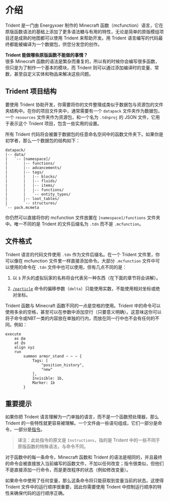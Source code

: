 # 介绍

Trident 是一门由 Energyxxer 制作的 Minecraft 函数（mcfunction）语言，它在原版函数语法的基础上添加了更多语法糖与有用的特性，无论是简单的原版模组项目还是成熟的地图都可以使用 Trident 来帮助开发。用 Trident 语言编写的代码最终都能被编译为一个数据包，供您分发您的创作。

**Trident 能做哪些原版函数不能做的事情？**  
很多 Minecraft 函数的语法是繁杂而重复的，所以有的时候你会编写很多函数，但只是为了制作一个基本的模块，而 Trident 则可以通过添加编译时的变量、常数，甚至自定义实体和物品来解决这些问题。

## Trident 项目结构
要使用 Trident 协助开发，你需要将你的文件整理成类似于数据包与资源包的文件夹结构中。在你的项目文件夹中，通常需要有一个 `datapack` 文件夹作为数据包，一个 `resources` 文件夹作为资源包，和一个名为 `.tdnproj` 的 JSON 文件，它用于表示这个 Trident 项目，包含一些实用的设置。

所有 Trident 代码将会被置于数据包的任意命名空间中的函数文件夹下。如果你是初学者，那么一个数据包的结构如下：

```treeview
datapack/
|-- data/
|   `-- [namespace]/
|       |-- functions/
|       |-- advancements/
|       |-- tags/
|       |   |-- blocks/
|       |   |-- fluids/
|       |   |-- items/
|       |   |-- functions/
|       |   `-- entity_types/
|       |-- loot_tables/
|       `-- structures/
`-- pack.mcmeta
```

你仍然可以直接将你的 mcfunction 文件放置在 `[namespace]/functions` 文件夹中。唯一不同的是 Trident 的文件后缀名为 `.tdn` 而不是 `.mcfunction`。

## 文件格式

Trident 语言的代码文件使用 `.tdn` 作为文件后缀名。在一个 Trident 文件里，你可以像在 mcfunction 文件里一样直接添加命令。大部分 `.mcfunction` 文件中可以使用的命令在 `.tdn` 文件中也可以使用，但有几点不同的是：

1. 以 `$` 开头的虚拟玩家的名称将会代表另一种东西（在下面的章节将会讲解）。

2. [`/particle`](https://minecraft.fandom.com/zh/wiki/%E5%91%BD%E4%BB%A4/particle) 命令的偏移参数（`delta`）只能使用实数，不能使用相对坐标或绝对坐标。

Trident 函数与 Minecraft 函数不同的一点是空格的使用。Trident 中的命令可以使用多余的空格，甚至可以在参数中添加空行（只要意义明确）。这意味这你可以将子命令或NBT一类的内容放在单独的行内，而放在同一行中也不会有任何的不同。例如：

```tdn
execute
    as @a
    at @s
    align xyz
    run
        summon armor_stand ~ ~ ~ {
            Tags: [
                "position_history",
                "new"
            ],
            Invisible: 1b,
            Marker: 1b
        }
```

## 重要提示

如果你把 Trident 语言理解为一门单独的语言，而不是一个函数预处理器，那么 Trident 的一些特性就更容易被理解。一个文件由一些语句组成，它们一部分是命令，一部分是[指令](TODO)。

> 译注：此处指令的原文是 `Instructions`，指的是 Trident 中的一些不同于原版函数的特殊语法，与命令不同。

对于函数中的每一条命令，Minecraft 函数和 Trident 的语法是相同的，并且最终的命令会被直接放入当前编写的函数文件，不加以任何改变；指令很类似，但他们不是直接添加一行命令，而是更改程序的状态（例如修改变量）。

如果命令中使用了任何变量，那么这条命令将只能获取到变量当前的状态。这使得 Trident 文件中的运行顺序很重要，因此你需要使用 Trident 中控制运行顺序的特性来确保代码的运行顺序正确。